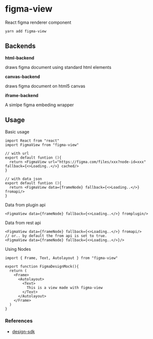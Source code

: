 # figma-view
React figma renderer component

```
yarn add figma-view
```

## Backends
**html-backend**

draws figma document using standard html elements

**canvas-backend**

draws figma document on html5 canvas

**iframe-backend**

A simlpe figma embeding wrapper


## Usage


Basic usage
```tsx
import React from "react"
import FigmaView from "figma-view"

// with url
export default funtion (){
  return <FigmaView url="https://figma.com/files/xxx?node-id=xxx" fallback={<>Loading..</>} cached/>
}

// with data json
export default funtion (){
  return <FigmaView data={frameNode} fallback={<>Loading..</>} fromapi/>
}
```

Data from plugin api
```tsx
<FigmaView data={frameNode} fallback={<>Loading..</>} fromplugin/>
```

Data from rest api
```tsx
<FigmaView data={frameNode} fallback={<>Loading..</>} fromapi/>
// or.. by default the from api is set to true.
<FigmaView data={frameNode} fallback={<>Loading..</>}/>
```


Using Nodes
```tsx
import { Frame, Text, Autolayout } from "figma-view"

export function FigmaDesignMock(){
  return (
    <Frame>
      <Autolayout>
        <Text>
          This is a view made with figma-view
        </Text>
      </Autolayout>
    </Frame>
  )
}
```


### References
- [design-sdk](https://github.com/gridaco/design-sdk)
